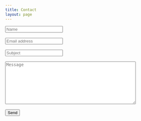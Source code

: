 ```yaml
---
title: Contact
layout: page
---
```


<form action="https://formspree.io/f/xbjpwarl" method="POST"> 
    <input type="text" id="input-name" placeholder="Name" name="name"><br/><br/>
    <input type="email" id="input-email" placeholder="Email address"
    name="Email"><br/><br/>
    <input type="text" id="input-subject" placeholder="Subject" name="Subject"><br/><br/>     
    <textarea name="message" type="text" id="input-message"
    placeholder="Message" style="margin: 0px; width: 419px; height: 137px;"></textarea><br/><br/> 
  <button type="submit">Send</button>
</form>
